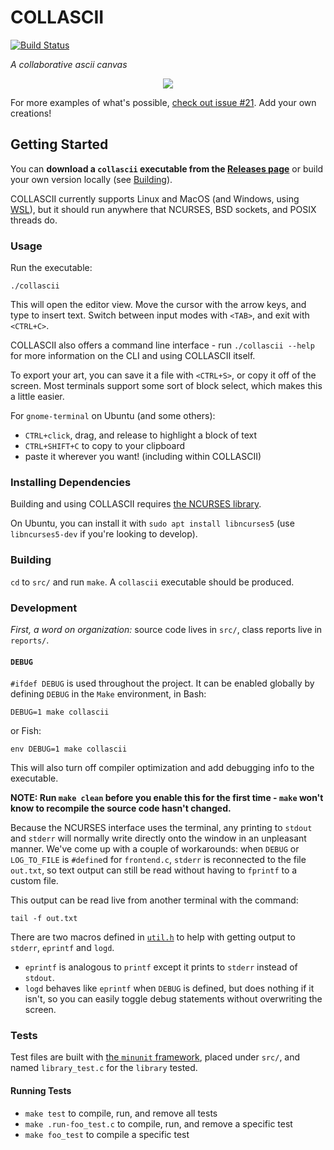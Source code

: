 # COLLASCII

[![Build Status](https://travis-ci.com/olin/collascii.svg?branch=master)](https://travis-ci.com/olin/collascii)

_A collaborative ascii canvas_

<p align="center">
  <a href="https://asciinema.org/a/248508" target="_blank">
    <img src="https://asciinema.org/a/248508.svg"/>
  </a>
</p>

For more examples of what's possible, [check out issue #21](https://github.com/olin/SoftSysCollascii/issues/21#partial-timeline).
Add your own creations!

## Getting Started

You can **download a `collascii` executable from the [Releases page](https://github.com/olin/SoftSysCollascii/releases)**
or build your own version locally (see [Building](#building)).

COLLASCII currently supports Linux and MacOS (and Windows, using [WSL](https://docs.microsoft.com/en-us/windows/wsl/about)),
but it should run anywhere that NCURSES, BSD sockets, and POSIX threads do.

### Usage

Run the executable:

```shell
./collascii
```

This will open the editor view. Move the cursor with the arrow keys, and type to
insert text. Switch between input modes with `<TAB>`, and exit with `<CTRL+C>`.

COLLASCII also offers a command line interface - run `./collascii --help` for
more information on the CLI and using COLLASCII itself.

To export your art, you can save it a file with `<CTRL+S>`, or copy it off of
the screen. Most terminals support some sort of block select, which makes this a
little easier.

For `gnome-terminal` on Ubuntu (and some others):

- `CTRL+click`, drag, and release to highlight a block of text
- `CTRL+SHIFT+C` to copy to your clipboard
- paste it wherever you want! (including within COLLASCII)

### Installing Dependencies

Building and using COLLASCII requires [the NCURSES library](https://invisible-island.net/ncurses/).

On Ubuntu, you can install it with `sudo apt install libncurses5` (use
`libncurses5-dev` if you're looking to develop).

### Building

`cd` to `src/` and run `make`. A `collascii` executable should be produced.

### Development

_First, a word on organization:_ source code lives in `src/`, class reports live
in `reports/`.

#### `DEBUG`

`#ifdef DEBUG` is used throughout the project. It can be enabled globally by
defining `DEBUG` in the `Make` environment, in Bash:

```shell
DEBUG=1 make collascii
```

or Fish:

```shell
env DEBUG=1 make collascii
```

This will also turn off compiler optimization and add debugging info to the
executable.

**NOTE: Run `make clean` before you enable this for the first time - `make`
won't know to recompile the source code hasn't changed.**

Because the NCURSES interface uses the terminal, any printing to `stdout` and
`stderr` will normally write directly onto the window in an unpleasant manner.
We've come up with a couple of workarounds: when `DEBUG` or `LOG_TO_FILE` is
`#define`d for `frontend.c`, `stderr` is reconnected to the file `out.txt`, so
text output can still be read without having to `fprintf` to a custom file.

This output can be read live from another terminal with the command:

```shell
tail -f out.txt
```

There are two macros defined in [`util.h`](`util.h`) to help with getting output
to `stderr`, `eprintf` and `logd`.

- `eprintf` is analogous to `printf` except it prints to `stderr` instead of
  `stdout`.
- `logd` behaves like `eprintf` when `DEBUG` is defined, but does nothing if it
  isn't, so you can easily toggle debug statements without overwriting the
  screen.

### Tests

Test files are built with [the `minunit` framework](https://github.com/siu/minunit),
placed under `src/`, and named `library_test.c` for the `library` tested.

#### Running Tests

- `make test` to compile, run, and remove all tests
- `make .run-foo_test.c` to compile, run, and remove a specific test
- `make foo_test` to compile a specific test
